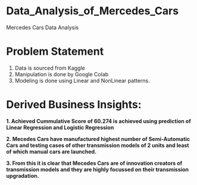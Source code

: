 # Data_Analysis_of_Mercedes_Cars

Mercedes Cars Data Analysis

# **Problem Statement**

1. Data is sourced from Kaggle
2. Manipulation is done by Google Colab
3. Modeling is done using Linear and NonLinear patterns.

# **Derived Business Insights:**

**1. Achieved Cummulative Score of 60.274 is achieved using prediction of Linear Regression and Logistic Regression**

**2. Mecedes Cars have manufactured highest number of Semi-Automatic Cars and testing cases of other transmission models of 2 units and least of which manual cars are launched.**

**3. From this it is clear that Mecedes Cars are of innovation creators of transmission models and they are highly focussed on their transmission upgradation.**
